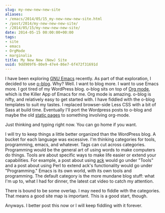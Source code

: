 ```yaml
---
slug: my-new-new-new-site
aliases:
- /emacs/2014/05/15_my-new-new-new-site.html
- /post/2014/my-new-new-new-site/
- /2014/05/15/my-new-new-new-site/
date: 2014-05-15 00:00:00+00:00
tags:
- site
- emacs
- OrgMode
- marginalia
title: My New New (New) Site
uuid: 9dd909f6-80e9-47e4-86e7-6f472f31691d
---
```

[GNU Emacs]: http://www.gnu.org/software/emacs/
[o-blog]: http://renard.github.io/o-blog/
[Org mode]: http://orgmode.org/
[static pages]: /categories/coolnamehere/
I have been exploring [GNU Emacs][] recently. As part of that
exploration, I decided to use [o-blog][]. Why? Well. I want to blog
more. I want to use Emacs more. I got tired of my WordPress
blog. o-blog sits on top of [Org mode][], which is the Killer App
of Emacs for me. Org mode is amazing. o-blog is nifty, and
relatively easy to get started with. I have fiddled with the
o-blog templates to suit my tastes. I replaced browser-side Less
CSS with a bit of Sass at build time. Eventually I'll
port the Wordpress posts to o-blog and maybe the old [static pages][] 
to something involving org-mode.
<!-- TEASER_END -->

Just thinking and typing right now. You can go home if you want.

[ack]: http://beyondgrep.com

I will try to keep things a little better organized than the
WordPress blog. A bucket for each language was excessive. I'm
thinking categories for tools, programming, emacs, and
whatever. Tags can cut across categories. Programming would be the
general art of using words to make computers do things. Tools are
about specific ways to make life easier or extend your
capabilities. For example, a post about using [ack][] would go under
"Tools" and a post about using Perl to extend ack's functionality
would go under "Programming." Emacs is its own world, with its own
tools and programming. The default category is the more mundane blog
stuff: what I'm up to, what I had for dinner, the latest cat video
to catch my attention.

There is bound to be some overlap. I may need to fiddle with the
categories. That means a good site map is important. This is a good
start, though.

Anyways. I better post this now or I will keep fiddling with it
forever.